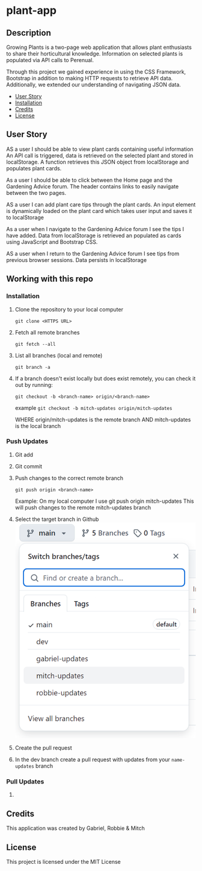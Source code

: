 # plant-app

## Description

Growing Plants is a two-page web application that allows plant enthusiasts to share their horticultural knowledge. Information on selected plants is populated via API calls to Perenual.

Through this project we gained experience in using the CSS Framework, Bootstrap in addition to making HTTP requests to retrieve API data. Additionally, we extended our understanding of navigating JSON data.

- [User Story](#userstory)
- [Installation](#installation)
- [Credits](#credits)
- [License](#license)

## User Story

AS a user I should be able to view plant cards containing useful information
An API call is triggered, data is retrieved on the selected plant and stored in localStorage. A function retrieves this JSON object from localStorage and populates plant cards.

As a user I should be able to click between the Home page and the Gardening Advice forum.
The header contains links to easily navigate between the two pages.

AS a user I can add plant care tips through the plant cards.
An input element is dynamically loaded on the plant card which takes user input and saves it to localStorage

As a user when I navigate to the Gardening Advice forum I see the tips I have added.
Data from localStorage is retrieved an populated as cards using JavaScript and Bootstrap CSS.

AS a user when I return to the Gardening Advice forum I see tips from previous browser sessions.
Data persists in localStorage

## Working with this repo

### Installation

1. Clone the repository to your local computer

   ```
   git clone <HTTPS URL>
   ```

2. Fetch all remote branches

   ```
   git fetch --all
   ```

3. List all branches (local and remote)

   ```
   git branch -a
   ```

4. If a branch doesn't exist locally but does exist remotely, you can check it out by running:

   ```
   git checkout -b <branch-name> origin/<branch-name>
   ```

   example `git checkout -b mitch-updates origin/mitch-updates`

   WHERE origin/mitch-updates is the remote branch AND mitch-updates is the local branch

### Push Updates

1. Git add

1. Git commit

1. Push changes to the correct remote branch

   ```
   git push origin <branch-name>
   ```

   Example: On my local computer I use
   git push origin mitch-updates
   This will push changes to the remote mitch-updates branch

1. Select the target branch in Github
   ![alt text](image.png)

1. Create the pull request

1. In the dev branch create a pull request with updates from your `name-updates` branch

### Pull Updates

1.

## Credits

This application was created by Gabriel, Robbie & Mitch

## License

This project is licensed under the MIT License
